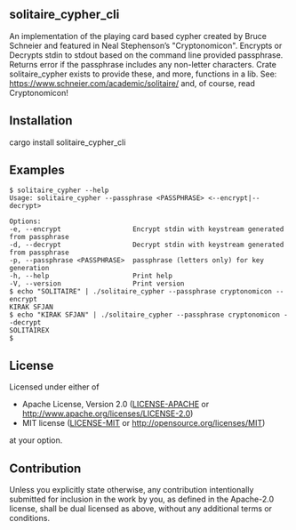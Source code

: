 ## solitaire_cypher_cli

 An implementation of the playing card based cypher created by
 Bruce Schneier and featured in Neal Stephenson’s "Cryptonomicon".
 Encrypts or Decrypts stdin to stdout based on the command line provided passphrase.
 Returns error if the passphrase includes any non-letter characters.
 Crate solitaire_cypher exists to provide these, and more, functions in a lib.
 See: <https://www.schneier.com/academic/solitaire/> and, of course, read Cryptonomicon!

## Installation

cargo install solitaire_cypher_cli

## Examples
 ```
$ solitaire_cypher --help
 Usage: solitaire_cypher --passphrase <PASSPHRASE> <--encrypt|--decrypt>

 Options:
 -e, --encrypt                  Encrypt stdin with keystream generated from passphrase
 -d, --decrypt                  Decrypt stdin with keystream generated from passphrase
 -p, --passphrase <PASSPHRASE>  passphrase (letters only) for key generation
 -h, --help                     Print help
 -V, --version                  Print version
 $ echo "SOLITAIRE" | ./solitaire_cypher --passphrase cryptonomicon --encrypt
 KIRAK SFJAN
 $ echo "KIRAK SFJAN" | ./solitaire_cypher --passphrase cryptonomicon --decrypt
 SOLITAIREX
 $
 ```

## License

Licensed under either of

* Apache License, Version 2.0
  ([LICENSE-APACHE](LICENSE-APACHE) or http://www.apache.org/licenses/LICENSE-2.0)
* MIT license
  ([LICENSE-MIT](LICENSE-MIT) or http://opensource.org/licenses/MIT)

at your option.

## Contribution

Unless you explicitly state otherwise, any contribution intentionally submitted
for inclusion in the work by you, as defined in the Apache-2.0 license, shall be
dual licensed as above, without any additional terms or conditions.
